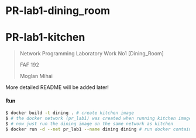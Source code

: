 # PR-lab1-dining_room

# PR-lab1-kitchen

> Network Programming Laboratory Work No1 [Dining_Room]
>
> FAF 192
>
> Moglan Mihai
> 

More detailed README will be added later!

#### Run

```bash
$ docker build -t dining . # create kitchen image
$ # the docker network (pr_lab1) was created when running kitchen image
$ # now just run the dining image on the same network as kitchen 
$ docker run -d --net pr_lab1 --name dining dining # run docker container on created network
```

